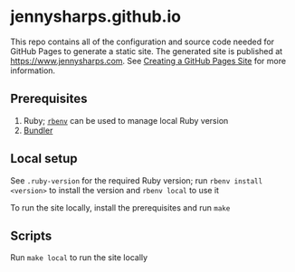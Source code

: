 # jennysharps.github.io

This repo contains all of the configuration and source code needed for GitHub Pages to generate a static site. The generated site is published at https://www.jennysharps.com.  See [Creating a GitHub Pages Site](https://docs.github.com/en/github/working-with-github-pages/creating-a-github-pages-site) for more information.

## Prerequisites

1. Ruby; [`rbenv`](https://github.com/rbenv/rbenv#using-package-managers) can be used to manage local Ruby version
1. [Bundler](https://bundler.io/)

## Local setup

See `.ruby-version` for the required Ruby version; run `rbenv install <version>` to install the version and  `rbenv local` to use it

To run the site locally, install the prerequisites and run `make`

## Scripts

Run `make local` to run the site locally
